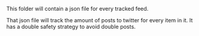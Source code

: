 This folder will contain a json file for every tracked feed.

That json file will track the amount of posts to twitter for every item in it.
It has a double safety strategy to avoid double posts.
